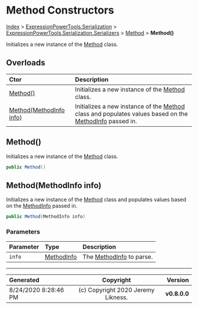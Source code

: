 ﻿# Method Constructors

[Index](../index.md) > [ExpressionPowerTools.Serialization](ExpressionPowerTools.Serialization.a.md) > [ExpressionPowerTools.Serialization.Serializers](ExpressionPowerTools.Serialization.Serializers.n.md) > [Method](ExpressionPowerTools.Serialization.Serializers.Method.cs.md) > **Method()**

Initializes a new instance of the [Method](ExpressionPowerTools.Serialization.Serializers.Method.cs.md) class.

## Overloads

| Ctor | Description |
| :-- | :-- |
| [Method()](#method) | Initializes a new instance of the [Method](ExpressionPowerTools.Serialization.Serializers.Method.cs.md) class. |
| [Method(MethodInfo info)](#methodmethodinfo-info) | Initializes a new instance of the [Method](ExpressionPowerTools.Serialization.Serializers.Method.cs.md) class and            populates values based on the [MethodInfo](https://docs.microsoft.com/dotnet/api/system.reflection.methodinfo) passed in. |

## Method()

Initializes a new instance of the [Method](ExpressionPowerTools.Serialization.Serializers.Method.cs.md) class.

```csharp
public Method()
```



## Method(MethodInfo info)

Initializes a new instance of the [Method](ExpressionPowerTools.Serialization.Serializers.Method.cs.md) class and
            populates values based on the [MethodInfo](https://docs.microsoft.com/dotnet/api/system.reflection.methodinfo) passed in.

```csharp
public Method(MethodInfo info)
```

### Parameters

| Parameter | Type | Description |
| :-- | :-- | :-- |
| `info` | [MethodInfo](https://docs.microsoft.com/dotnet/api/system.reflection.methodinfo) | The [MethodInfo](https://docs.microsoft.com/dotnet/api/system.reflection.methodinfo) to parse. |



---

| Generated | Copyright | Version |
| :-- | :-: | --: |
| 8/24/2020 8:28:46 PM | (c) Copyright 2020 Jeremy Likness. | **v0.8.0.0** |
